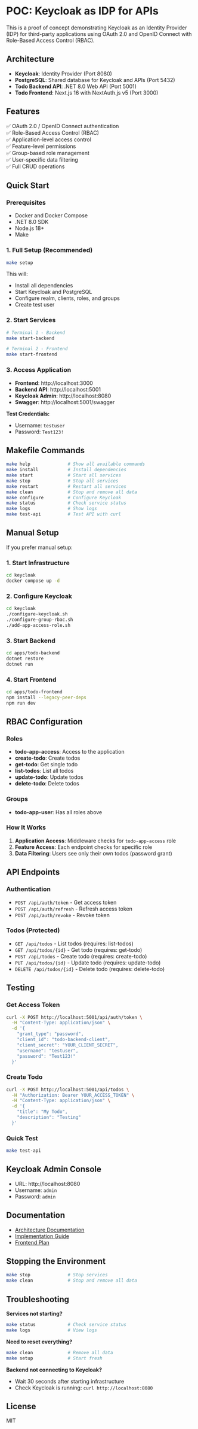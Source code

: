 # POC: Keycloak as IDP for APIs

This is a proof of concept demonstrating Keycloak as an Identity Provider (IDP) for third-party applications using OAuth 2.0 and OpenID Connect with Role-Based Access Control (RBAC).

## Architecture

- **Keycloak**: Identity Provider (Port 8080)
- **PostgreSQL**: Shared database for Keycloak and APIs (Port 5432)
- **Todo Backend API**: .NET 8.0 Web API (Port 5001)
- **Todo Frontend**: Next.js 16 with NextAuth.js v5 (Port 3000)

## Features

✅ OAuth 2.0 / OpenID Connect authentication  
✅ Role-Based Access Control (RBAC)  
✅ Application-level access control  
✅ Feature-level permissions  
✅ Group-based role management  
✅ User-specific data filtering  
✅ Full CRUD operations  

## Quick Start

### Prerequisites

- Docker and Docker Compose
- .NET 8.0 SDK
- Node.js 18+
- Make

### 1. Full Setup (Recommended)

```bash
make setup
```

This will:
- Install all dependencies
- Start Keycloak and PostgreSQL
- Configure realm, clients, roles, and groups
- Create test user

### 2. Start Services

```bash
# Terminal 1 - Backend
make start-backend

# Terminal 2 - Frontend
make start-frontend
```

### 3. Access Application

- **Frontend**: http://localhost:3000
- **Backend API**: http://localhost:5001
- **Keycloak Admin**: http://localhost:8080
- **Swagger**: http://localhost:5001/swagger

**Test Credentials:**
- Username: `testuser`
- Password: `Test123!`

## Makefile Commands

```bash
make help              # Show all available commands
make install           # Install dependencies
make start             # Start all services
make stop              # Stop all services
make restart           # Restart all services
make clean             # Stop and remove all data
make configure         # Configure Keycloak
make status            # Check service status
make logs              # Show logs
make test-api          # Test API with curl
```

## Manual Setup

If you prefer manual setup:

### 1. Start Infrastructure

```bash
cd keycloak
docker compose up -d
```

### 2. Configure Keycloak

```bash
cd keycloak
./configure-keycloak.sh
./configure-group-rbac.sh
./add-app-access-role.sh
```

### 3. Start Backend

```bash
cd apps/todo-backend
dotnet restore
dotnet run
```

### 4. Start Frontend

```bash
cd apps/todo-frontend
npm install --legacy-peer-deps
npm run dev
```

## RBAC Configuration

### Roles

- **todo-app-access**: Access to the application
- **create-todo**: Create todos
- **get-todo**: Get single todo
- **list-todos**: List all todos
- **update-todo**: Update todos
- **delete-todo**: Delete todos

### Groups

- **todo-app-user**: Has all roles above

### How It Works

1. **Application Access**: Middleware checks for `todo-app-access` role
2. **Feature Access**: Each endpoint checks for specific role
3. **Data Filtering**: Users see only their own todos (password grant)

## API Endpoints

### Authentication
- `POST /api/auth/token` - Get access token
- `POST /api/auth/refresh` - Refresh access token
- `POST /api/auth/revoke` - Revoke token

### Todos (Protected)
- `GET /api/todos` - List todos (requires: list-todos)
- `GET /api/todos/{id}` - Get todo (requires: get-todo)
- `POST /api/todos` - Create todo (requires: create-todo)
- `PUT /api/todos/{id}` - Update todo (requires: update-todo)
- `DELETE /api/todos/{id}` - Delete todo (requires: delete-todo)

## Testing

### Get Access Token

```bash
curl -X POST http://localhost:5001/api/auth/token \
  -H "Content-Type: application/json" \
  -d '{
    "grant_type": "password",
    "client_id": "todo-backend-client",
    "client_secret": "YOUR_CLIENT_SECRET",
    "username": "testuser",
    "password": "Test123!"
  }'
```

### Create Todo

```bash
curl -X POST http://localhost:5001/api/todos \
  -H "Authorization: Bearer YOUR_ACCESS_TOKEN" \
  -H "Content-Type: application/json" \
  -d '{
    "title": "My Todo",
    "description": "Testing"
  }'
```

### Quick Test

```bash
make test-api
```

## Keycloak Admin Console

- URL: http://localhost:8080
- Username: `admin`
- Password: `admin`

## Documentation

- [Architecture Documentation](docs/ARCHITECTURE.md)
- [Implementation Guide](docs/IMPLEMENTATION.md)
- [Frontend Plan](docs/FRONTEND_PLAN.md)

## Stopping the Environment

```bash
make stop              # Stop services
make clean             # Stop and remove all data
```

## Troubleshooting

**Services not starting?**
```bash
make status            # Check service status
make logs              # View logs
```

**Need to reset everything?**
```bash
make clean             # Remove all data
make setup             # Start fresh
```

**Backend not connecting to Keycloak?**
- Wait 30 seconds after starting infrastructure
- Check Keycloak is running: `curl http://localhost:8080`

## License

MIT
